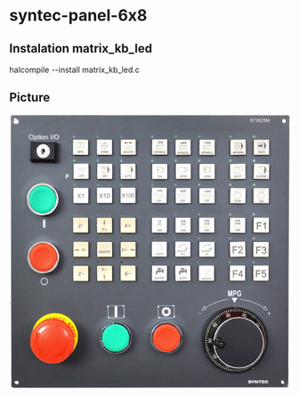 # syntec-panel-6x8


## Instalation matrix_kb_led
	
   halcompile --install matrix_kb_led.c

## Picture

   ![Alt text](picture/panel.jpg?raw=true "Panel")
